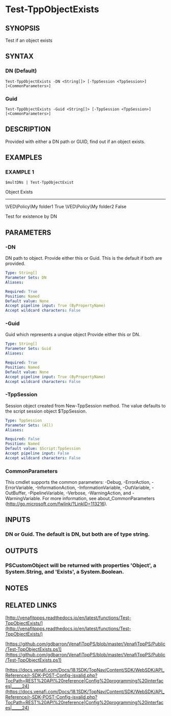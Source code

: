 # Test-TppObjectExists

## SYNOPSIS
Test if an object exists

## SYNTAX

### DN (Default)
```
Test-TppObjectExists -DN <String[]> [-TppSession <TppSession>] [<CommonParameters>]
```

### Guid
```
Test-TppObjectExists -Guid <String[]> [-TppSession <TppSession>] [<CommonParameters>]
```

## DESCRIPTION
Provided with either a DN path or GUID, find out if an object exists.

## EXAMPLES

### EXAMPLE 1
```
$multDNs | Test-TppObjectExist
```

Object                    Exists
--------                  -----
\VED\Policy\My folder1    True
\VED\Policy\My folder2    False

Test for existence by DN

## PARAMETERS

### -DN
DN path to object. 
Provide either this or Guid. 
This is the default if both are provided.

```yaml
Type: String[]
Parameter Sets: DN
Aliases:

Required: True
Position: Named
Default value: None
Accept pipeline input: True (ByPropertyName)
Accept wildcard characters: False
```

### -Guid
Guid which represents a unqiue object  Provide either this or DN.

```yaml
Type: String[]
Parameter Sets: Guid
Aliases:

Required: True
Position: Named
Default value: None
Accept pipeline input: True (ByPropertyName)
Accept wildcard characters: False
```

### -TppSession
Session object created from New-TppSession method. 
The value defaults to the script session object $TppSession.

```yaml
Type: TppSession
Parameter Sets: (All)
Aliases:

Required: False
Position: Named
Default value: $Script:TppSession
Accept pipeline input: False
Accept wildcard characters: False
```

### CommonParameters
This cmdlet supports the common parameters: -Debug, -ErrorAction, -ErrorVariable, -InformationAction, -InformationVariable, -OutVariable, -OutBuffer, -PipelineVariable, -Verbose, -WarningAction, and -WarningVariable.
For more information, see about_CommonParameters (http://go.microsoft.com/fwlink/?LinkID=113216).

## INPUTS

### DN or Guid.  The default is DN, but both are of type string.

## OUTPUTS

### PSCustomObject will be returned with properties 'Object', a System.String, and 'Exists', a System.Boolean.

## NOTES

## RELATED LINKS

[http://venafitppps.readthedocs.io/en/latest/functions/Test-TppObjectExists/](http://venafitppps.readthedocs.io/en/latest/functions/Test-TppObjectExists/)

[https://github.com/gdbarron/VenafiTppPS/blob/master/VenafiTppPS/Public/Test-TppObjectExists.ps1](https://github.com/gdbarron/VenafiTppPS/blob/master/VenafiTppPS/Public/Test-TppObjectExists.ps1)

[https://docs.venafi.com/Docs/18.1SDK/TopNav/Content/SDK/WebSDK/API_Reference/r-SDK-POST-Config-isvalid.php?TocPath=REST%20API%20reference|Config%20programming%20interfaces|_____24](https://docs.venafi.com/Docs/18.1SDK/TopNav/Content/SDK/WebSDK/API_Reference/r-SDK-POST-Config-isvalid.php?TocPath=REST%20API%20reference|Config%20programming%20interfaces|_____24)

